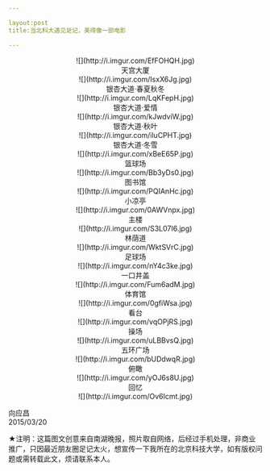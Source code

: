 ```yaml
---

layout:post
title:当北科大遇见足记，美得像一部电影

---
```

<center></center>
<center>![](http://i.imgur.com/EfFOHQH.jpg)</center>

<center>天宫大厦</center>
<center>![](http://i.imgur.com/IsxX6Jg.jpg)</center>

<center>银杏大道·春夏秋冬</center>
<center>![](http://i.imgur.com/LqKFepH.jpg)</center>

<center>银杏大道·爱情</center>
<center>![](http://i.imgur.com/kJwdviW.jpg)</center>

<center>银杏大道·秋叶</center>
<center>![](http://i.imgur.com/iluCPHT.jpg)</center>

<center>银杏大道·冬雪</center>
<center>![](http://i.imgur.com/xBeE65P.jpg)</center>

<center>篮球场</center>
<center>![](http://i.imgur.com/Bb3yDs0.jpg)</center>

<center>图书馆</center>
<center>![](http://i.imgur.com/PQIAnHc.jpg)</center>

<center>小凉亭</center>
<center>![](http://i.imgur.com/0AWVnpx.jpg)</center>

<center>主楼</center>
<center>![](http://i.imgur.com/S3L07I6.jpg)</center>

<center>林荫道</center>
<center>![](http://i.imgur.com/WktSVrC.jpg)</center>

<center>足球场</center>
<center>![](http://i.imgur.com/nY4c3ke.jpg)</center>

<center>一口井盖</center>
<center>![](http://i.imgur.com/Fum6adM.jpg)</center>

<center>体育馆</center>
<center>![](http://i.imgur.com/0gfiWsa.jpg)</center>

<center>看台</center>
<center>![](http://i.imgur.com/vqOPjRS.jpg)</center>

<center>操场</center>
<center>![](http://i.imgur.com/uLBBvsQ.jpg)</center>

<center>五环广场</center>
<center>![](http://i.imgur.com/bUDdwqR.jpg)</center>

<center>俯瞰</center>
<center>![](http://i.imgur.com/yOJ6s8U.jpg)</center>

<center>回忆</center>
<center>![](http://i.imgur.com/Ov6Icmt.jpg)</center>

向应昌<br>
2015/03/20

★注明：这篇图文创意来自南湖晚报，照片取自网络，后经过手机处理，非商业推广，只因最近朋友圈足记太火，想宣传一下我所在的北京科技大学，如有版权问题或需转载此文，烦请联系本人。

